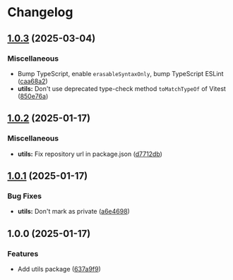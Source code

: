 # Changelog

## [1.0.3](https://github.com/lightbasenl/platforms/compare/utils-v1.0.2...utils-v1.0.3) (2025-03-04)

### Miscellaneous

- Bump TypeScript, enable `erasableSyntaxOnly`, bump TypeScript ESLint
  ([caa68a2](https://github.com/lightbasenl/platforms/commit/caa68a220ede751af5bda01b9bdfdd80b83836fc))
- **utils:** Don't use deprecated type-check method `toMatchTypeOf` of Vitest
  ([850e76a](https://github.com/lightbasenl/platforms/commit/850e76aeaba84e278927deb99eb6dc263da97742))

## [1.0.2](https://github.com/lightbasenl/platforms/compare/utils-v1.0.1...utils-v1.0.2) (2025-01-17)

### Miscellaneous

- **utils:** Fix repository url in package.json
  ([d7712db](https://github.com/lightbasenl/platforms/commit/d7712dbdeb6bf647f6b8cd2c1ceab96b9b8b16bd))

## [1.0.1](https://github.com/lightbasenl/platforms/compare/utils-v1.0.0...utils-v1.0.1) (2025-01-17)

### Bug Fixes

- **utils:** Don't mark as private
  ([a6e4698](https://github.com/lightbasenl/platforms/commit/a6e46989457d93178922019d94903e52f75ba9f6))

## 1.0.0 (2025-01-17)

### Features

- Add utils package
  ([637a9f9](https://github.com/lightbasenl/platforms/commit/637a9f9e24f5704d305304d9dda55b13284ff474))
